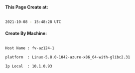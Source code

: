 
   
#### This Page Create at:

```bash

2021-10-08 - 15:48:28 UTC

```

#### Create By Machine:

```bash

Host Name : fv-az124-1

platform  : Linux-5.8.0-1042-azure-x86_64-with-glibc2.31

Ip Local  : 10.1.0.93

```

